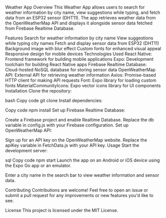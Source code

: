 Weather App
Overview
This Weather App allows users to search for weather information by city name, view suggestions while typing, and fetch data from an ESP32 sensor (DHT11). The app retrieves weather data from the OpenWeatherMap API and displays it alongside sensor data fetched from Firebase Realtime Database.

Features
Search for weather information by city name
View suggestions while typing city names
Fetch and display sensor data from ESP32 (DHT11)
Background image with blur effect
Custom fonts for enhanced visual appeal
Responsive design for mobile devices
Technologies Used
React Native: Frontend framework for building mobile applications
Expo: Development toolchain for building React Native apps
Firebase Realtime Database: Cloud-hosted NoSQL database for storing sensor data
OpenWeatherMap API: External API for retrieving weather information
Axios: Promise-based HTTP client for making API requests
Font: Expo library for loading custom fonts
MaterialCommunityIcons: Expo vector icons library for UI components
Installation
Clone the repository:

bash
Copy code
git clone <repository-url>
Install dependencies:

Copy code
npm install
Set up Firebase Realtime Database:

Create a Firebase project and enable Realtime Database.
Replace the db variable in config.js with your Firebase configuration.
Set up OpenWeatherMap API:

Sign up for an API key on the OpenWeatherMap website.
Replace the apiKey variable in FetchData.js with your API key.
Usage
Start the development server:

sql
Copy code
npm start
Launch the app on an Android or iOS device using the Expo Go app or an emulator.

Enter a city name in the search bar to view weather information and sensor data.

Contributing
Contributions are welcome! Feel free to open an issue or submit a pull request for any improvements or new features you'd like to see.

License
This project is licensed under the MIT License.
